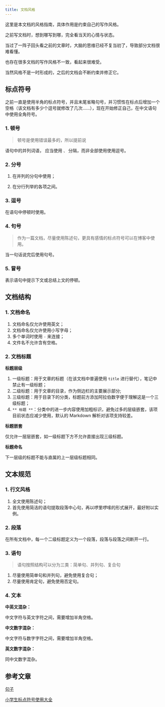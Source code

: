 ```yaml
---
title: 文档风格
---
```


这里是本文档的风格指南，具体作用是约束自己的写作风格。

之前写文档时，想到哪写到哪，完全看当天的心情与状态。

当过了一阵子回头看之前的文章时，大脑的思维已经不复当初了，导致部分文档很难看懂。

也存在很多文档的写作风格不一致，看起来很难受。



当然风格不是一时形成的，之后的文档会不断约束并修正它。



## 标点符号

之前一直是使用半角的标点符号，并且末尾省略句号，并习惯性在标点后增加一个空格（该文档有多少个逗号就修改了几次……），现在开始修正自己，在中文语句中使用全角符号。

### 1. 顿号

> 顿号是使用错误最多的，所以提前说

语句中的并列词语， 应当使用  `、` 分隔，而非全部使用使用逗号。

### 2. 分号

1. 在并列的分句中使用；

2. 在分行列举的各项之间。

### 3. 逗号

在语句中停顿时使用。

### 4. 句号

> 作为一篇文档，尽量使用陈述句，更具有感情的标点符号可以在博客中使用。

当一句话说完后使用句号。

### 5. 冒号

表示语句中提示下文或总结上文的停顿。



## 文档结构

### 1. 文档命名

1. 文档命名仅允许使用英文；
2. 文档命名仅允许使用小写字母；
3. 多个单词时使用 `-` 来连接；
4. 文件名不允许含有空格。

### 2. 文档标题

**标题层级**

1. 一级标题：用于文章的标题（在该文档中普遍使用 `title` 进行替代），笔记中禁止有一级标题；
2. 二级标题：用于文章的目录，作为侧边栏的主要展示部分;
3. 三级标题：用于目录下的分类，标题前方添加阿拉伯数字便于理解这是一个三级标题；
4. `** 标题 **`：分类中的进一步内容使用加粗标识，避免过多的层级嵌套，该项目前状态应减少使用，默认的 Markdown 解析对该项支持较差。

**标题嵌套**

仅允许一层层嵌套，如一级标题下方不允许直接出现三级标题。

**标题命名**

下一层级的标题不能与直属的上一层级标题相同。



## 文本规范

### 1. 行文风格

1. 全文使用陈述句；
2. 首先使用简洁的语句提取段落中心句，再以啰里啰嗦的形式展开，最好附以实例。

### 2. 段落

在所有文档中，每一个二级标题定义为一个段落，段落与段落之间断开一行。

### 3. 语句

> 语句按照结构可以分为三类：简单句、并列句、复合句

1. 尽量使用简单句和并列句，避免使用复合句；
2. 尽量使用肯定句，避免使用否定句。

### 4. 文本

**中英文混杂：**

中文字符与英文字符之间，需要增加半角空格。

**中文数字混杂：**

中文字符与数字字符之间，需要增加半角空格。

**英文数字混杂：**

同中文数字混杂。



## 参考文章

[句子](https://zh.wikipedia.org/wiki/%E5%8F%A5%E5%AD%90)

[小学生标点符号使用大全](https://zhuanlan.zhihu.com/p/24601064)



